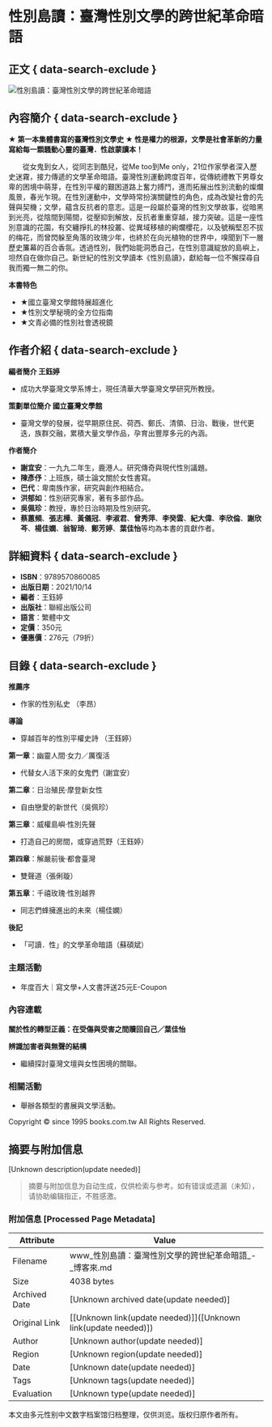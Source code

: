 # 性別島讀：臺灣性別文學的跨世紀革命暗語

## 正文 { data-search-exclude }


![性別島讀：臺灣性別文學的跨世紀革命暗語](https://im2.book.com.tw/image/getImage?i=https://www.books.com.tw/img/001/090/45/0010904587.jpg&v=61519d42k&w=348&h=348)

## 內容簡介 { data-search-exclude }

**★ 第一本集體書寫的臺灣性別文學史 ★ 性是權力的根源，文學是社會革新的力量 寫給每一顆騷動心靈的臺灣．性啟蒙讀本！**

　　從女鬼到女人，從同志到酷兒，從Me too到Me only，21位作家學者深入歷史迷霧，接力傳遞的文學革命暗語。臺灣性別運動跨度百年，從傳統禮教下男尊女卑的困境中萌芽，在性別平權的艱困道路上奮力搏鬥，進而拓展出性別流動的燦爛風景，春光乍現。在性別運動中，文學時常扮演關鍵性的角色，成為改變社會的先聲與契機；文學，蘊含反抗者的意志。這是一段屬於臺灣的性別文學故事，從暗黑到光亮，從陰間到陽間，從壓抑到解放，反抗者重重穿越，接力突破。這是一座性別意識的花園，有交纏掙扎的林投叢、從異域移植的絢爛櫻花，以及號稱堅忍不拔的梅花，而曾閃躲至角落的玫瑰少年，也終於在向光植物的世界中，嗅聞到下一層歷史簾幕的百合香氛。透過性別，我們始能洞悉自己，在性別意識綻放的島嶼上，坦然自在做你自己。新世紀的性別文學讀本《性別島讀》，獻給每一位不懈探尋自我而獨一無二的你。

**本書特色**
- ★國立臺灣文學館特展超進化
- ★性別文學秘境的全方位指南
- ★文青必備的性別社會透視鏡

## 作者介紹 { data-search-exclude }

**編者簡介 王鈺婷**
- 成功大學臺灣文學系博士，現任清華大學臺灣文學研究所教授。

**策劃單位簡介 國立臺灣文學館**
- 臺灣文學的發展，從早期原住民、荷西、鄭氏、清領、日治、戰後，世代更迭，族群交融，累積大量文學作品，孕育出豐厚多元的內涵。

**作者簡介**
- **謝宜安**：一九九二年生，鹿港人。研究傳奇與現代性別議題。
- **陳彥伃**：上班族，碩士論文關於女性書寫。
- **巴代**：卑南族作家，研究與創作相結合。
- **洪郁如**：性別研究專家，著有多部作品。
- **吳佩珍**：教授，專於日治時期及性別研究。
- **蔡蕙頻**、**張志樺**、**黃儀冠**、**李淑君**、**曾秀萍**、**李癸雲**、**紀大偉**、**李欣倫**、**謝欣芩**、**楊佳嫻**、**翁智琦**、**鄭芳婷**、**葉佳怡**等均為本書的貢獻作者。

## 詳細資料 { data-search-exclude }

- **ISBN**：9789570860085
- **出版日期**：2021/10/14
- **編者**：王鈺婷
- **出版社**：聯經出版公司
- **語言**：繁體中文
- **定價**：350元
- **優惠價**：276元（79折）

## 目錄 { data-search-exclude }

**推薦序**
- 作家的性別私史 （李昂）

**導論**
- 穿越百年的性別平權史詩 （王鈺婷）

**第一章**：幽靈人間‧女力／厲復活
- 代替女人活下來的女鬼們（謝宜安）

**第二章**：日治殖民‧摩登新女性
- 自由戀愛的新世代（吳佩珍）

**第三章**：威權島嶼‧性別先聲
- 打造自己的房間，或穿過荒野（王鈺婷）

**第四章**：解嚴前後‧都會臺灣
- 雙聲道（張俐璇）

**第五章**：千禧玫瑰‧性別越界
- 同志們蜂擁進出的未來（楊佳嫻）

**後記**
- 「可讀．性」的文學革命暗語（蘇碩斌）

### 主題活動

- 年度百大｜寫文學+人文書評送25元E-Coupon

### 內容連載

**關於性的轉型正義：在受傷與受害之間贖回自己／葉佳怡**

**辨識加害者與無聲的結構**
- 繼續探討臺灣文壇與女性困境的關聯。

### 相關活動

- 舉辦各類型的書展與文學活動。

Copyright © since 1995 books.com.tw All Rights Reserved.
<!-- tcd_original_link https://www.books.com.tw/products/0010904587?srsltid=AfmBOoqIqj-p9V5Rybs98lM73p5zTDb9Tx8Ls8ZP4penHIgWQ4ArWMMg -->


## 摘要与附加信息

<!-- tcd_abstract -->
[Unknown description(update needed)]
<!-- tcd_abstract_end -->

> 摘要与附加信息为自动生成，仅供检索与参考。如有错误或遗漏（未知），请协助编辑指正，不胜感激。

### 附加信息 [Processed Page Metadata]

| Attribute       | Value                                  |
|-----------------|----------------------------------------|
| Filename        | www_性別島讀：臺灣性別文學的跨世紀革命暗語_-_博客來.md                             |
| Size            | 4038 bytes                           |
| Archived Date   | [Unknown archived date(update needed)]                             |
| Original Link   | [[Unknown link(update needed)]]([Unknown link(update needed)])                       |
| Author          | [Unknown author(update needed)]                               |
| Region          | [Unknown region(update needed)]                               |
| Date            | [Unknown date(update needed)]                                 |
| Tags            | [Unknown tags(update needed)]                                 |
| Evaluation            | [Unknown type(update needed)]                                 |
<!-- tcd_table_end -->

本文由多元性别中文数字档案馆归档整理，仅供浏览。版权归原作者所有。
